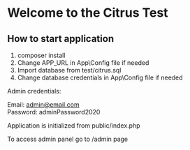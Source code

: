 # Welcome to the Citrus Test
## How to start application

1. composer install
2. Change APP_URL in App\Config file if needed
3. Import database from test/citrus.sql
4. Change database credentials in App\Config file if needed

Admin credentials:<br>

Email: admin@email.com<br>
Password: adminPassword2020<br>

Application is initialized from public/index.php<br>

To access admin panel go to /admin page<br>